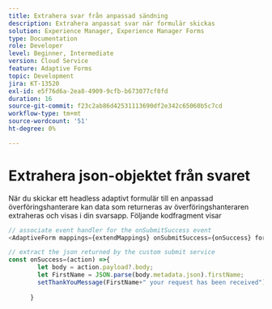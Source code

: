 ```yaml
---
title: Extrahera svar från anpassad sändning
description: Extrahera anpassat svar när formulär skickas
solution: Experience Manager, Experience Manager Forms
type: Documentation
role: Developer
level: Beginner, Intermediate
version: Cloud Service
feature: Adaptive Forms
topic: Development
jira: KT-13520
exl-id: e5f76d6a-2ea8-4909-9cfb-b673077cf8fd
duration: 16
source-git-commit: f23c2ab86d42531113690df2e342c65060b5c7cd
workflow-type: tm+mt
source-wordcount: '51'
ht-degree: 0%

---
```


# Extrahera json-objektet från svaret

När du skickar ett headless adaptivt formulär till en anpassad överföringshanterare kan data som returneras av överföringshanteraren extraheras och visas i din svarsapp. Följande kodfragment visar

```javascript
// associate event handler for the onSubmitSuccess event
<AdaptiveForm mappings={extendMappings} onSubmitSuccess={onSuccess} formJson={selectedForm}/>
```

```javascript
// extract the json returned by the custom submit service
const onSuccess=(action) =>{
        let body = action.payload?.body;
        let FirstName = JSON.parse(body.metadata.json).firstName;
        setThankYouMessage(FirstName+" your request has been received");
        
      }
```
